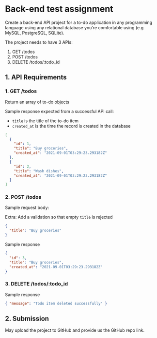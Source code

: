 # Back-end test assignment

Create a back-end API project for a to-do application in any programming language using any relational database you're comfortable using (e.g MySQL, PostgreSQL, SQLite).

The project needs to have 3 APIs:

1. GET /todos
2. POST /todos
3. DELETE /todos/:todo_id

## 1. API Requirements

### 1. GET /todos

Return an array of to-do objects

Sample response expected from a successful API call:

- `title` is the title of the to-do item
- `created_at` is the time the record is created in the database

```json
[
  {
    "id": 1,
    "title": "Buy groceries",
    "created_at": "2021-09-01T03:29:23.293182Z"
  },
  {
    "id": 2,
    "title": "Wash dishes",
    "created_at": "2021-09-01T03:29:23.293182Z"
  }
]
```

### 2. POST /todos

Sample request body:

Extra: Add a validation so that empty `title` is rejected

```json
{
  "title": "Buy groceries"
}
```

Sample response

```json
{
  "id": 3,
  "title": "Buy groceries",
  "created_at": "2021-09-01T03:29:23.293182Z"
}
```

### 3. DELETE /todos/:todo_id

Sample response

```json
{ "message": "Todo item deleted successfully" }
```

## 2. Submission

May upload the project to GitHub and provide us the GitHub repo link.
